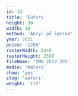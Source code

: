 ```yaml
---
id: 12
title: 'Eufori'
height: 30
width: 30
method: 'Akryl på lærred'
year: 2021
price: '1200'
rasterWidth: 2440
rasterHeight: 2508
fileName: 'IMG_2812.JPG'
medie: 'maleri'
show: 'yes'
slug: 'eufori'
weight: '170'
---
```

